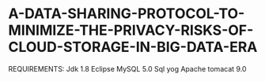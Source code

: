 # A-DATA-SHARING-PROTOCOL-TO-MINIMIZE-THE-PRIVACY-RISKS-OF-CLOUD-STORAGE-IN-BIG-DATA-ERA
REQUIREMENTS: 
Jdk 1.8
Eclipse 
MySQL 5.0
Sql yog
Apache tomacat 9.0
